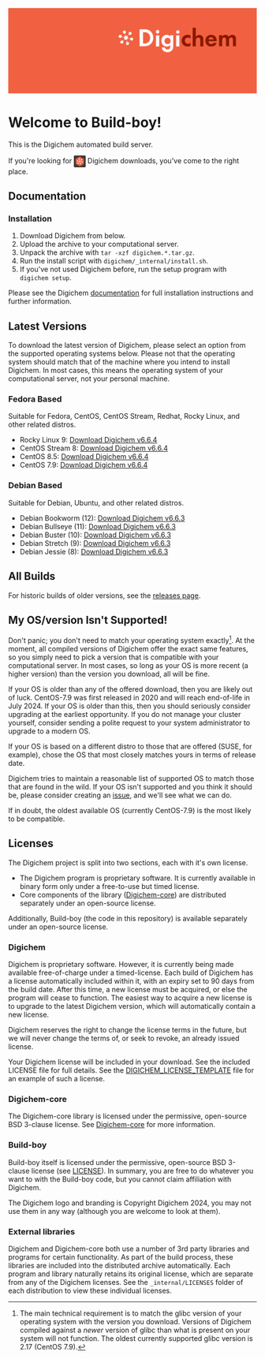 <img src="Banner.png" alt="Banner" />

# Welcome to Build-boy!

This is the Digichem automated build server.

If you're looking for <img src="Logo.png" alt="Banner" height=24 valign=middle /> Digichem downloads, you've come to the right place.

## Documentation

### Installation

1. Download Digichem from below.
1. Upload the archive to your computational server.
1. Unpack the archive with `tar -xzf digichem.*.tar.gz`.
1. Run the install script with `digichem/_internal/install.sh`.
1. If you've not used Digichem before, run the setup program with `digichem setup`.

Please see the Digichem [documentation](https://doc.digi-chem.co.uk) for full installation instructions and further information.

## Latest Versions

To download the latest version of Digichem, please select an option from the supported operating systems below.
Please not that the operating system should match that of the machine where you intend to install Digichem.
In most cases, this means the operating system of your computational server, not your personal machine.

### Fedora Based

Suitable for Fedora, CentOS, CentOS Stream, Redhat, Rocky Linux, and other related distros.

- Rocky Linux 9: <!-- Rocky-Linux-9 --> [Download Digichem v6.6.4](https://github.com/Digichem-Project/build-boy/releases/download/6.6.4-Rocky-Linux-9/digichem.6.6.4.Rocky-Linux-9.tar.gz)
- CentOS Stream 8: <!-- CentOS-Stream-8 --> [Download Digichem v6.6.4](https://github.com/Digichem-Project/build-boy/releases/download/6.6.4-CentOS-Stream-8/digichem.6.6.4.CentOS-Stream-8.tar.gz)
- CentOS 8.5: <!-- CentOS-8.5 --> [Download Digichem v6.6.4](https://github.com/Digichem-Project/build-boy/releases/download/6.6.4-CentOS-8.5/digichem.6.6.4.CentOS-8.5.tar.gz)
- CentOS 7.9: <!-- CentOS-7.9 --> [Download Digichem v6.6.4](https://github.com/Digichem-Project/build-boy/releases/download/6.6.4-CentOS-7.9/digichem.6.6.4.CentOS-7.9.tar.gz)

### Debian Based

Suitable for Debian, Ubuntu, and other related distros.

- Debian Bookworm (12): <!-- Debian-Bookworm --> [Download Digichem v6.6.3](https://github.com/Digichem-Project/build-boy/releases/download/6.6.3-Debian-Bookworm/digichem.6.6.3.Debian-Bookworm.tar.gz)
- Debian Bullseye (11): <!-- Debian-Bullseye --> [Download Digichem v6.6.3](https://github.com/Digichem-Project/build-boy/releases/download/6.6.3-Debian-Bullseye/digichem.6.6.3.Debian-Bullseye.tar.gz)
- Debian Buster (10): <!-- Debian-Buster --> [Download Digichem v6.6.3](https://github.com/Digichem-Project/build-boy/releases/download/6.6.3-Debian-Buster/digichem.6.6.3.Debian-Buster.tar.gz)
- Debian Stretch (9): <!-- Debian-Stretch --> [Download Digichem v6.6.3](https://github.com/Digichem-Project/build-boy/releases/download/6.6.3-Debian-Stretch/digichem.6.6.3.Debian-Stretch.tar.gz)
- Debian Jessie (8): <!-- Debian-Jessie --> [Download Digichem v6.6.3](https://github.com/Digichem-Project/build-boy/releases/download/6.6.3-Debian-Jessie/digichem.6.6.3.Debian-Jessie.tar.gz)

## All Builds

For historic builds of older versions, see the [releases page](https://github.com/Digichem-Project/build-boy/releases).

## My OS/version Isn't Supported!

Don't panic; you don't need to match your operating system exactly[^1]. At the moment, all compiled
versions of Digichem offer the exact same features, so you simply need to pick a version that is compatible
with your computational server. In most cases, so long as your OS is more recent (a higher version) than
the version you download, all will be fine.

If your OS is older than any of the offered download, then you are likely out of luck. CentOS-7.9 was first
released in 2020 and will reach end-of-life in July 2024. If your OS is older than this, then you should
seriously consider upgrading at the earliest opportunity. If you do not manage your cluster yourself,
consider sending a polite request to your system administrator to upgrade to a modern OS.

If your OS is based on a different distro to those that are offered (SUSE, for example), chose the OS
that most closely matches yours in terms of release date.

Digichem tries to maintain a reasonable list of supported OS to match those that are found in the wild.
If your OS isn't supported and you think it should be, please consider creating an
[issue](https://github.com/Digichem-Project/build-boy/issues), and we'll see what we can do.

If in doubt, the oldest available OS (currently CentOS-7.9) is the most likely to be compatible.

[^1]: The main technical requirement is to match the glibc version of your operating system with the version you download.
Versions of Digichem compiled against a *newer* version of glibc than what is present on your system will not function.
The oldest currently supported glibc version is 2.17 (CentOS 7.9).

## Licenses

The Digichem project is split into two sections, each with it's own license.
 - The Digichem program is proprietary software. It is currently available in binary form only under a free-to-use but timed license. 
 - Core components of the library ([Digichem-core](https://github.com/Digichem-Project/digichem-core)) are distributed separately under an open-source license.

Additionally, Build-boy (the code in this repository) is available separately under an open-source license.

### Digichem

Digichem is proprietary software. However, it is currently being made available free-of-charge under a timed-license.
Each build of Digichem has a license automatically included within it, with an expiry set to
90 days from the build date. After this time, a new license must be acquired, or else the 
program will cease to function. The easiest way to acquire a new license is to upgrade to the
latest Digichem version, which will automatically contain a new license.

Digichem reserves the right to change the license terms in the future, but we will never change the terms of, or seek to revoke,
an already issued license.

Your Digichem license will be included in your download. See the included LICENSE file for full details.
See the [DIGICHEM_LICENSE_TEMPLATE](DIGICHEM_LICENSE_TEMPLATE.md) file for an example of such a license.

### Digichem-core

The Digichem-core library is licensed under the permissive, open-source BSD 3-clause license.
See [Digichem-core](https://github.com/Digichem-Project/digichem-core) for more information.

### Build-boy

Build-boy itself is licensed under the permissive, open-source BSD 3-clause license (see [LICENSE](LICENSE)).
In summary, you are free to do whatever you want to with the Build-boy code, but you cannot claim
affiliation with Digichem.

The Digichem logo and branding is Copyright Digichem 2024, you may not use them in any way (although you are welcome to look at them).

### External libraries

Digichem and Digichem-core both use a number of 3rd party libraries and programs for certain functionality.
As part of the build process, these libraries are included into the distributed archive automatically.
Each program and library naturally retains its original license, which are separate from any of the Digichem licenses.
See the `_internal/LICENSES` folder of each distribution to view these individual licenses.
